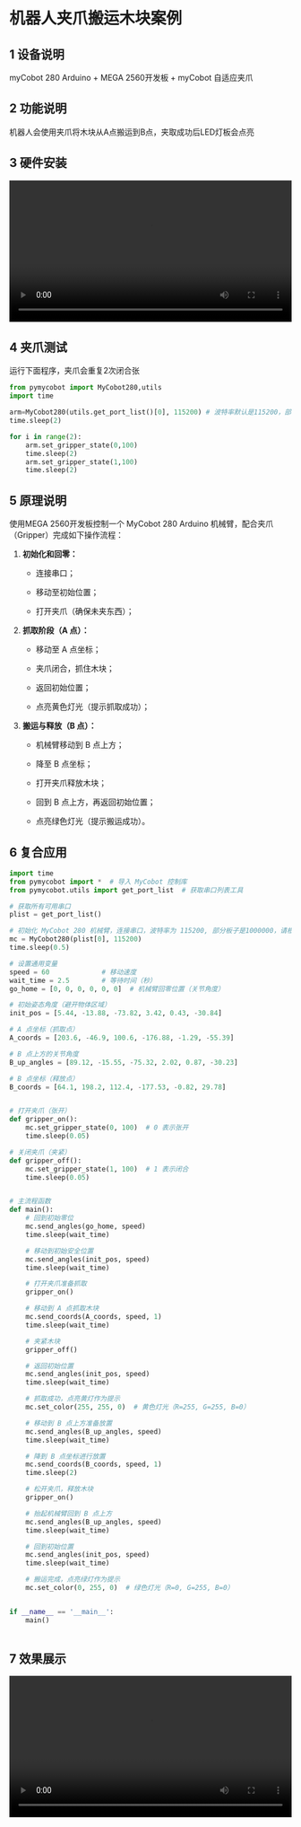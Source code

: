 # 机器人夹爪搬运木块案例

## 1 设备说明

myCobot 280 Arduino + MEGA 2560开发板 + myCobot 自适应夹爪

## 2 功能说明

机器人会使用夹爪将木块从A点搬运到B点，夹取成功后LED灯板会点亮

## 3 硬件安装

<video id="my-video" class="video-js" controls preload="auto" width="100%"
poster="" data-setup='{"aspectRatio":"16:9"}'>
  <source src="./img/MEGA2560_Hardware_Installation.mp4" type='video/mp4' >
</video>

## 4 夹爪测试

运行下面程序，夹爪会重复2次闭合张

```python
from pymycobot import MyCobot280,utils
import time

arm=MyCobot280(utils.get_port_list()[0], 115200) # 波特率默认是115200，部分板子是1000000，请根据实际进行修改
time.sleep(2)

for i in range(2):
    arm.set_gripper_state(0,100)
    time.sleep(2)
    arm.set_gripper_state(1,100)
    time.sleep(2)
```

## 5 原理说明

使用MEGA 2560开发板控制一个 MyCobot 280 Arduino 机械臂，配合夹爪（Gripper）完成如下操作流程：

1. **初始化和回零：**

    - 连接串口；

    - 移动至初始位置；

    - 打开夹爪（确保未夹东西）；

2. **抓取阶段（A 点）：**

    - 移动至 A 点坐标；

    - 夹爪闭合，抓住木块；

    - 返回初始位置；

    - 点亮黄色灯光（提示抓取成功）；

3. **搬运与释放（B 点）：**

    - 机械臂移动到 B 点上方；

    - 降至 B 点坐标；

    - 打开夹爪释放木块；

    - 回到 B 点上方，再返回初始位置；

    - 点亮绿色灯光（提示搬运成功）。

## 6 复合应用

```python
import time
from pymycobot import *  # 导入 MyCobot 控制库
from pymycobot.utils import get_port_list  # 获取串口列表工具

# 获取所有可用串口
plist = get_port_list()

# 初始化 MyCobot 280 机械臂，连接串口，波特率为 115200, 部分板子是1000000，请根据实际进行修改
mc = MyCobot280(plist[0], 115200)
time.sleep(0.5)

# 设置通用变量
speed = 60             # 移动速度
wait_time = 2.5        # 等待时间（秒）
go_home = [0, 0, 0, 0, 0, 0]  # 机械臂回零位置（关节角度）

# 初始姿态角度（避开物体区域）
init_pos = [5.44, -13.88, -73.82, 3.42, 0.43, -30.84]

# A 点坐标（抓取点）
A_coords = [203.6, -46.9, 100.6, -176.88, -1.29, -55.39]

# B 点上方的关节角度
B_up_angles = [89.12, -15.55, -75.32, 2.02, 0.87, -30.23]

# B 点坐标（释放点）
B_coords = [64.1, 198.2, 112.4, -177.53, -0.82, 29.78]


# 打开夹爪（张开）
def gripper_on():
    mc.set_gripper_state(0, 100)  # 0 表示张开
    time.sleep(0.05)

# 关闭夹爪（夹紧）
def gripper_off():
    mc.set_gripper_state(1, 100)  # 1 表示闭合
    time.sleep(0.05)


# 主流程函数
def main():
    # 回到初始零位
    mc.send_angles(go_home, speed)
    time.sleep(wait_time)

    # 移动到初始安全位置
    mc.send_angles(init_pos, speed)
    time.sleep(wait_time)

    # 打开夹爪准备抓取
    gripper_on()

    # 移动到 A 点抓取木块
    mc.send_coords(A_coords, speed, 1)
    time.sleep(wait_time)

    # 夹紧木块
    gripper_off()

    # 返回初始位置
    mc.send_angles(init_pos, speed)
    time.sleep(wait_time)

    # 抓取成功，点亮黄灯作为提示
    mc.set_color(255, 255, 0)  # 黄色灯光（R=255, G=255, B=0）

    # 移动到 B 点上方准备放置
    mc.send_angles(B_up_angles, speed)
    time.sleep(wait_time)

    # 降到 B 点坐标进行放置
    mc.send_coords(B_coords, speed, 1)
    time.sleep(2)

    # 松开夹爪，释放木块
    gripper_on()

    # 抬起机械臂回到 B 点上方
    mc.send_angles(B_up_angles, speed)
    time.sleep(wait_time)

    # 回到初始位置
    mc.send_angles(init_pos, speed)
    time.sleep(wait_time)

    # 搬运完成，点亮绿灯作为提示
    mc.set_color(0, 255, 0)  # 绿色灯光（R=0, G=255, B=0）


if __name__ == '__main__':
    main()
    
```

## 7 效果展示

<video id="my-video" class="video-js" controls preload="auto" width="100%"
poster="" data-setup='{"aspectRatio":"16:9"}'>
  <source src="./img/MEGA2560_Effect.mp4" type='video/mp4' >
</video>